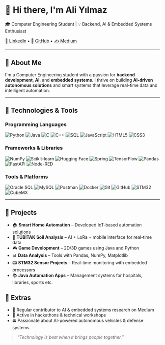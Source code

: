 # 👋 Hi there, I'm Ali Yılmaz

🎓 Computer Engineering Student | 💡 Backend, AI & Embedded Systems Enthusiast

[🔗 LinkedIn](https://www.linkedin.com/in/ali-yilmazs/) • [🎯 GitHub](https://github.com/Aliylmaz) • [✍️ Medium](https://medium.com/@Ali_Yilmaz)

---

## 🧠 About Me

I'm a Computer Engineering student with a passion for **backend development**, **AI**, and **embedded systems**. I thrive on building **AI-driven autonomous solutions** and smart systems that leverage real-time data and intelligent automation.

---

## 🔧 Technologies & Tools

### Programming Languages
![Python](https://img.shields.io/badge/-Python-3776AB?logo=python&logoColor=white&style=flat)
![Java](https://img.shields.io/badge/-Java-007396?logo=java&logoColor=white&style=flat)
![C](https://img.shields.io/badge/-C-A8B9CC?logo=c&logoColor=white&style=flat)
![C++](https://img.shields.io/badge/-C++-00599C?logo=c%2B%2B&logoColor=white&style=flat)
![SQL](https://img.shields.io/badge/-SQL-4479A1?logo=mysql&logoColor=white&style=flat)
![JavaScript](https://img.shields.io/badge/-JavaScript-F7DF1E?logo=javascript&logoColor=black&style=flat)
![HTML5](https://img.shields.io/badge/-HTML5-E34F26?logo=html5&logoColor=white&style=flat)
![CSS3](https://img.shields.io/badge/-CSS3-1572B6?logo=css3&logoColor=white&style=flat)

### Frameworks & Libraries
![NumPy](https://img.shields.io/badge/-NumPy-013243?logo=numpy&logoColor=white&style=flat)
![Scikit-learn](https://img.shields.io/badge/-Scikit--learn-F7931E?logo=scikit-learn&logoColor=white&style=flat)
![Hugging Face](https://img.shields.io/badge/-Hugging%20Face-FFD21E?logo=huggingface&logoColor=black&style=flat)
![Spring](https://img.shields.io/badge/-Spring-6DB33F?logo=spring&logoColor=white&style=flat)
![TensorFlow](https://img.shields.io/badge/-TensorFlow-FF6F00?logo=tensorflow&logoColor=white&style=flat)
![Pandas](https://img.shields.io/badge/-Pandas-150458?logo=pandas&logoColor=white&style=flat)
![FastAPI](https://img.shields.io/badge/-FastAPI-009688?logo=fastapi&logoColor=white&style=flat)
![Node-RED](https://img.shields.io/badge/-Node--RED-B7282F?style=flat)

### Tools & Platforms
![Oracle SQL](https://img.shields.io/badge/-Oracle_SQL-F80000?logo=oracle&logoColor=white&style=flat)
![MySQL](https://img.shields.io/badge/-MySQL-4479A1?logo=mysql&logoColor=white&style=flat)
![Postman](https://img.shields.io/badge/-Postman-FF6C37?logo=postman&logoColor=white&style=flat)
![Docker](https://img.shields.io/badge/-Docker-2496ED?logo=docker&logoColor=white&style=flat)
![Git](https://img.shields.io/badge/-Git-F05032?logo=git&logoColor=white&style=flat)
![GitHub](https://img.shields.io/badge/-GitHub-181717?logo=github&logoColor=white&style=flat)
![STM32](https://img.shields.io/badge/-STM32-03234B?style=flat)
![CubeMX](https://img.shields.io/badge/-CubeMX-blue?style=flat)

---

## 🚀 Projects
- 🏠 **Smart Home Automation** – Developed IoT-based automation solutions
- 🌾 **TÜBİTAK Soil Analysis** – AI + LoRa + mobile interface for real-time data
- 🎮 **Game Development** – 2D/3D games using Java and Python
- 📊 **Data Analysis** – Tools with Pandas, NumPy, Matplotlib
- 📟 **STM32 Sensor Projects** – Real-time monitoring with embedded processors
- 📚 **Java Automation Apps** – Management systems for hospitals, libraries, sports etc.


## 🧠 Extras
- 🧪 Regular contributor to AI & embedded systems research on Medium
- 💬 Active in hackathons & technical workshops
- 🚘 Passionate about AI-powered autonomous vehicles & defense systems

> _“Technology is best when it brings people together.”_

